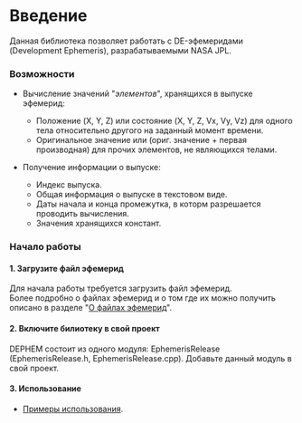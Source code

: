 # Введение
Данная библиотека позволяет работать с DE-эфемеридами (Development Ephemeris), разрабатываемыми NASA JPL.  

### Возможности
- Вычисление значений "_элементов_", хранящихся в выпуске эфемерид:
	- Положение (X, Y, Z) или состояние (X, Y, Z, Vx, Vy, Vz) для одного тела относительно другого на заданный момент времени.
	- Оригинальное значение или (ориг. значение + первая производная) для прочих элементов, не являющихся телами.  
	
- Получение информации о выпуске:
	- Индекс выпуска.
	- Общая информация о выпуске в текстовом виде.
	- Даты начала и конца промежутка, в которм разрешается проводить вычисления.
	- Значения хранящихся констант.

### Начало работы

#### 1. Загрузите файл эфемерид
Для начала работы требуется загрузить файл эфемерид.  
Более подробно о файлах эфемерид и о том где их можно получить описано в разделе "[О файлах эфемерид](about-epehemris-files.md)".  

#### 2. Включите билиотеку в свой проект
DEPHEM состоит из одного модуля: EphemerisRelease (EphemerisRelease.h, EphemerisRelease.cpp). Добавьте данный модуль в свой проект.

#### 3. Использование

* [Примеры использования](usage-examples.md).